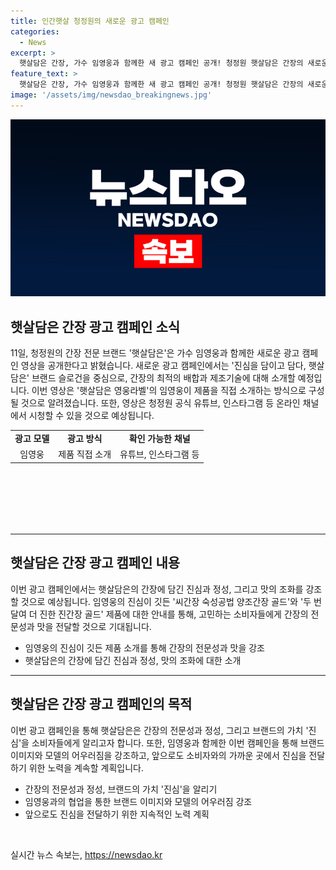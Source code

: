 ```yaml
---
title: 인간햇살 청정원의 새로운 광고 캠페인
categories:
  - News
excerpt: >
  햇살담은 간장, 가수 임영웅과 함께한 새 광고 캠페인 공개! 청정원 햇살담은 간장의 새로운 광고 캠페인 영상이 공개되었다고 11일 밝혔다. 캠페인은 진심을 달이고 담다, 햇살담은 슬로건을 내세우며, 임영웅이 직접 씨간장 숙성공법 양조간장 골드, 진간장 골드를 소개하는 방식으로 구성됐다. 청정원 대상 마케팅실장은 임영웅과 함께 진심을 담아 만든 간장의 전문성과 정성, 맛의 조화를 알리기 위해 이번 캠페인을 진행하게 됐다고 전했다. 영상은 공식 유튜브, 인스타그램 등에서 확인할 수 있다.
feature_text: >
  햇살담은 간장, 가수 임영웅과 함께한 새 광고 캠페인 공개! 청정원 햇살담은 간장의 새로운 광고 캠페인 영상이 공개되었다고 11일 밝혔다. 캠페인은 진심을 달이고 담다, 햇살담은 슬로건을 내세우며, 임영웅이 직접 씨간장 숙성공법 양조간장 골드, 진간장 골드를 소개하는 방식으로 구성됐다. 청정원 대상 마케팅실장은 임영웅과 함께 진심을 담아 만든 간장의 전문성과 정성, 맛의 조화를 알리기 위해 이번 캠페인을 진행하게 됐다고 전했다. 영상은 공식 유튜브, 인스타그램 등에서 확인할 수 있다.
image: '/assets/img/newsdao_breakingnews.jpg'
---
```


<p><img src="/assets/img/newsdao_breakingnews.jpg" alt="ranknews 속보" /></p>

<h2 data-ke-size="size26">햇살담은 간장 광고 캠페인 소식</h2>

<p data-ke-size="size16">11일, 청정원의 간장 전문 브랜드 '햇살담은'은 가수 임영웅과 함께한 새로운 광고 캠페인 영상을 공개한다고 밝혔습니다. 새로운 광고 캠페인에서는 '진심을 담이고 담다, 햇살담은' 브랜드 슬로건을 중심으로, 간장의 최적의 배합과 제조기술에 대해 소개할 예정입니다. 이번 영상은 '햇살담은 영웅라벨'의 임영웅이 제품을 직접 소개하는 방식으로 구성될 것으로 알려졌습니다. 또한, 영상은 청정원 공식 유튜브, 인스타그램 등 온라인 채널에서 시청할 수 있을 것으로 예상됩니다.</p>

<table style="width: 704px; height: 152px;">
<tbody>
<tr>
<td style="text-align: center; height: 17px;"><b>광고 모델</b></td>
<td style="text-align: center; height: 17px;"><b>광고 방식</b></td>
<td style="text-align: center; height: 17px;"><b>확인 가능한 채널</b></td>
</tr>
<tr>
<td style="text-align: center; height: 17px;">임영웅</td>
<td style="text-align: center; height: 17px;">제품 직접 소개</td>
<td style="text-align: center; height: 17px;">유튜브, 인스타그램 등</td>
</tr>
</tbody>
</table>

<hr>

<h2 data-ke-size="size26">햇살담은 간장 광고 캠페인 내용</h2>

<p data-ke-size="size16">이번 광고 캠페인에서는 햇살담은의 간장에 담긴 진심과 정성, 그리고 맛의 조화를 강조할 것으로 예상됩니다. 임영웅의 진심이 깃든 '씨간장 숙성공법 양조간장 골드'와 '두 번 달여 더 진한 진간장 골드' 제품에 대한 안내를 통해, 고민하는 소비자들에게 간장의 전문성과 맛을 전달할 것으로 기대됩니다.</p>

<ul>
<li>임영웅의 진심이 깃든 제품 소개를 통해 간장의 전문성과 맛을 강조</li>
<li>햇살담은의 간장에 담긴 진심과 정성, 맛의 조화에 대한 소개</li>
</ul>

<hr>

<h2 data-ke-size="size26">햇살담은 간장 광고 캠페인의 목적</h2>

<p data-ke-size="size16">이번 광고 캠페인을 통해 햇살담은은 간장의 전문성과 정성, 그리고 브랜드의 가치 '진심'을 소비자들에게 알리고자 합니다. 또한, 임영웅과 함께한 이번 캠페인을 통해 브랜드 이미지와 모델의 어우러짐을 강조하고, 앞으로도 소비자와의 가까운 곳에서 진심을 전달하기 위한 노력을 계속할 계획입니다.</p>

<ul>
<li>간장의 전문성과 정성, 브랜드의 가치 '진심'을 알리기</li>
<li>임영웅과의 협업을 통한 브랜드 이미지와 모델의 어우러짐 강조</li>
<li>앞으로도 진심을 전달하기 위한 지속적인 노력 계획</li>
</ul>

<p data-ke-size="size16">&nbsp;</p>
실시간 뉴스 속보는, <a href="https://newsdao.kr" rel="dofollow">https://newsdao.kr</a>


